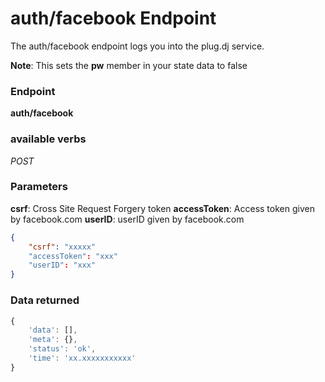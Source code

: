 # auth/facebook Endpoint

The auth/facebook endpoint logs you into the plug.dj service.

**Note**: This sets the **pw** member in your state data to false

### Endpoint

**auth/facebook**

### available verbs

_POST_

### Parameters

**csrf**: Cross Site Request Forgery token
**accessToken**: Access token given by facebook.com
**userID**: userID given by facebook.com

```json
{
    "csrf": "xxxxx" 
    "accessToken": "xxx" 
    "userID": "xxx" 
}
```

### Data returned

```js
{
    'data': [],
    'meta': {},
    'status': 'ok',
    'time': 'xx.xxxxxxxxxxx'
}
```